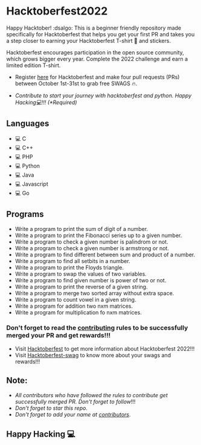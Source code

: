 # Hacktoberfest2022
Happy Hacktober! :dsalgo: This is a beginner friendly repository made specifically for Hacktoberfest that helps you get your first PR and takes you a step closer to earning your Hacktoberfest T-shirt 👕 and stickers.

Hacktoberfest encourages participation in the open source community, which grows bigger every year. Complete the 2022 challenge and earn a limited edition T-shirt.

- Register [here](https://hacktoberfest.com/) for Hacktoberfest and make four pull requests (PRs) between October 1st-31st to grab free SWAGS 🔥.

 - _Contribute to start your journey with hacktoberfest and python. Happy Hacking💻!!! (*Required)_

## Languages

 - 💻 C
 - 💻 C++
 - 💻 PHP
 - 💻 Python
 - 💻 Java
 - 💻 Javascript
 - 💻 Go

## Programs
 - Write a program to print the sum of digit of a number.
 - Write a program to print the Fibonacci series up to a given number.
 - Write a program to check a given number is palindrom or not.
 - Write a program to check a given number is armstrong or not.
 - Write a program to find different between sum and product of a number.
 - Write a program to find all setbits in a number.
 - Write a program to print the Floyds triangle.
 - Write a program to swap the values of two variables.
 - Write a program to find given number is power of two or not.
 - Write a program to print the reverse of a given string.
 - Write a program to merge two sorted array without extra space.
 - Write a program to count vowel in a given string.
 - Write a program for addition two nxm matrices.
 - Write a program for multiplication fo nxm matrices.


### Don't forget to read the [contributing](CONTRIBUTING.md) rules to be successfully merged your PR and get rewards!!!
 - Visit <a href="hacktoberfest.com" target="_blank">Hacktoberfest</a> to get more information about Hacktoberfest 2022!!!
 - Visit <a href="https://hacktoberfest-swag.com" target="_blank">Hacktoberfest-swag</a> to know more about your swags and rewards!!!

## Note:
 -  _All contributors who have followed the rules to contribute get successfully merged PR. Don't forget to follow_!!!
 - _Don't forget to star this repo_.
 - _Don't forget to add your name at [contributors](CONTRIBUTORS.md)_.


## Happy Hacking 💻

